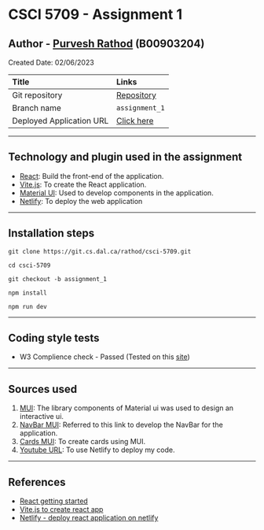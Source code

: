 # CSCI 5709 - Assignment 1

## Author - [Purvesh Rathod](mailto:purvesh.r@dal.ca) (B00903204)
Created Date: 02/06/2023


| Title | Links |
| :--- | :----------- |
| Git repository | [Repository](https://git.cs.dal.ca/rathod/csci-5709/-/tree/assignment_1) |
| Branch name | `assignment_1` |
| Deployed Application URL | [Click here](https://resplendent-kitten-0f8200.netlify.app/) |

---

## Technology and plugin used in the assignment
- [React](https://reactjs.org/): Build the front-end of the application.
- [Vite.js](https://vitejs.dev/): To create the React application.
- [Material UI](https://mui.com/): Used to develop components in the application.
- [Netlify](https://www.netlify.com/): To deploy the web application

---

## Installation steps

`git clone https://git.cs.dal.ca/rathod/csci-5709.git`

`cd csci-5709`

`git checkout -b assignment_1`

`npm install`

`npm run dev`
 
---

## Coding style tests

- W3 Complience check - Passed (Tested on this [site](https://validator.w3.org/))

---

## Sources used
1. [MUI](https://mui.com/): The library components of Material ui was used to design an interactive ui.
2. [NavBar MUI](https://mui.com/material-ui/react-app-bar/): Referred to this link to develop the NavBar for the application.
4. [Cards MUI](https://mui.com/material-ui/react-card/): To create cards using MUI.
3. [Youtube URL](https://www.youtube.com/watch?v=bjVUqvcCnxM): To use Netlify to deploy my code.
---

## References
- [React getting started](https://reactjs.org/)
- [Vite.js to create react app](https://vitejs.dev/guide/)
- [Netlify - deploy react application on netlify](https://www.netlify.com/)
